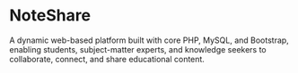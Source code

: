 # NoteShare
A dynamic web-based platform built with core PHP, MySQL, and Bootstrap, enabling students, subject-matter experts, and knowledge seekers to collaborate, connect, and share educational content.
